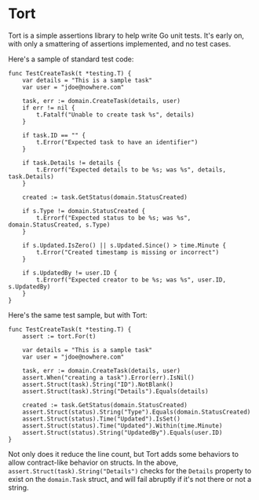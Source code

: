 # Tort

Tort is a simple assertions library to help write Go unit tests.  It's early on, with only a 
smattering of assertions implemented, and no test cases.

Here's a sample of standard test code:

    func TestCreateTask(t *testing.T) {
        var details = "This is a sample task"
        var user = "jdoe@nowhere.com"
    
        task, err := domain.CreateTask(details, user)
        if err != nil {
            t.Fatalf("Unable to create task %s", details)
        }

        if task.ID == "" {
            t.Error("Expected task to have an identifier")
        }
        
        if task.Details != details {
            t.Errorf("Expected details to be %s; was %s", details, task.Details)
        }

        created := task.GetStatus(domain.StatusCreated)

        if s.Type != domain.StatusCreated {
        	t.Errorf("Expected status to be %s; was %s", domain.StatusCreated, s.Type)
        }

        if s.Updated.IsZero() || s.Updated.Since() > time.Minute {
            t.Error("Created timestamp is missing or incorrect")
        }

        if s.UpdatedBy != user.ID {
        	t.Errorf("Expected creator to be %s; was %s", user.ID, s.UpdatedBy)
        }
    }

Here's the same test sample, but with Tort:

    func TestCreateTask(t *testing.T) {
        assert := tort.For(t)

        var details = "This is a sample task"
        var user = "jdoe@nowhere.com"
    
        task, err := domain.CreateTask(details, user)
        assert.When("creating a task").Error(err).IsNil()
        assert.Struct(task).String("ID").NotBlank()
        assert.Struct(task).String("Details").Equals(details)

        created := task.GetStatus(domain.StatusCreated)
        assert.Struct(status).String("Type").Equals(domain.StatusCreated)
        assert.Struct(status).Time("Updated").IsSet()
        assert.Struct(status).Time("Updated").Within(time.Minute)
        assert.Struct(status).String("UpdatedBy").Equals(user.ID)
    }

Not only does it reduce the line count, but Tort adds some behaviors to allow contract-like behavior
on structs.  In the above, `assert.Struct(task).String("Details")` checks for the `Details` property
to exist on the `domain.Task` struct, and will fail abruptly if it's not there or not a string. 
